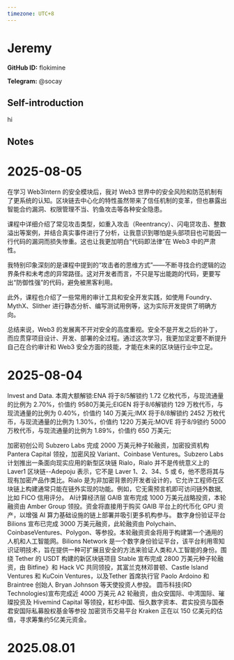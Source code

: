 ```yaml
---
timezone: UTC+8
---
```


# Jeremy

**GitHub ID:** flokimine

**Telegram:** @socay

## Self-introduction

hi

## Notes

<!-- Content_START -->
# 2025-08-05

在学习 Web3Intern 的安全模块后，我对 Web3 世界中的安全风险和防范机制有了更系统的认知。区块链去中心化的特性虽然带来了信任机制的变革，但也暴露出智能合约漏洞、权限管理不当、钓鱼攻击等各种安全隐患。

课程中详细介绍了常见攻击类型，如重入攻击（Reentrancy）、闪电贷攻击、整数溢出等案例，并结合真实事件进行了分析，让我意识到哪怕是头部项目也可能因一行代码的漏洞而损失惨重。这也让我更加明白“代码即法律”在 Web3 中的严肃性。

我特别印象深刻的是课程中提到的“攻击者的思维方式”——不断寻找合约逻辑的边界条件和未考虑的异常路径。这对开发者而言，不只是写出能跑的代码，更要写出“防御性强”的代码，避免被黑客利用。

此外，课程也介绍了一些常用的审计工具和安全开发实践，如使用 Foundry、MythX、Slither 进行静态分析、编写测试用例等，这为实际开发提供了明确方向。

总结来说，Web3 的发展离不开对安全的高度重视。安全不是开发之后的补丁，而应贯穿项目设计、开发、部署的全过程。通过这次学习，我更加坚定要不断提升自己在合约审计和 Web3 安全方面的技能，才能在未来的区块链行业中立足。

# 2025-08-04

Invest and Data.
本周大额解锁:ENA 将于8/5解锁约 1.72 亿枚代币，与现流通量的比例为 2.70%，价值约 9580万美元;EIGEN 将于8/6解锁约 129 万枚代币，与现流通量的比例为 0.40%，价值约 140 万美元;IMX 将于8/8解锁约 2452 万枚代币，与现流通量的比例为 1.30%，价值约 1220 万美元:MOVE 将于8/9锁约 5000 万枚代币，与现流通量的比例为 1.89%，价值约 650 万美元;

加密初创公司 Subzero Labs 完成 2000 万美元种子轮融资，加密投资机构 Pantera Capital 领投，加密风投 Variant、Coinbase Ventures。Subzero Labs 计划推出一条面向现实应用的新型区块链 Rialo，Rialo 并不是传统意义上的Laver1 区块链--Adepoju 表示，它不是 Laver 1、2、34、5 或 6，他不愿将其与现有加密产品作类比。Rialo 是为非加密背景的开发者设计的，它允许工程师在区块链上构建通常只能在链外实现的功能。例如，它无需预言机即可访问链外数据,比如 FICO 信用评分。
AI计算经济层 GAIB 宣布完成 1000 万美元战略投资，本轮融资由 Amber Group 领投。资金将直接用于购买 GAIB 平台上的代币化 GPU 资产，以增强 AI 算力基础设施的链上部署并吸引更多机构参与。
数字身份验证平台 Bilions 宣布已完成 3000 万美元融资，此轮融资由 Polychain、CoinbaseVentures、Polygon、等参投。本轮融资资金将用于构建第一个通用的人机和人工智能网。Bilions Network 是一个数字身份验证平台，该平台利用零知识证明技术，旨在提供一种可扩展且安全的方法来验证人类和人工智能的身份。围绕 Tether 的 USDT 构建的新区块链项目 Stable 宣布完成 2800 万美元种子轮融资，由 Bitfine》和 Hack VC 共同领投，其富兰克林邓普顿、Castle lsland Ventures 和 KuCoin Ventures，以及Tether 首席执行官 Paolo Ardoino 和 Braintree 创始人 Bryan Johnson 等天使投资人参投。
圆币科技(RD Technologies)宣布完成近 4000 万美元 A2 轮融资，由众安国际、中湾国际、璀璨投资及 Hivemind Capital 等领投，紅杉中国、恒久数字资本、君实投资与国泰君安国际私募股权基金等参投
加密货币交易平台 Kraken 正在以 150 亿美元的估值，寻求筹集约5亿美元资金。


# 2025.08.01


<!-- Content_END -->
